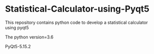 # Statistical-Calculator-using-Pyqt5
This repository contains python code to develop a statistical calculator using pyqt5 

The python version=3.6

PyQt5-5.15.2
